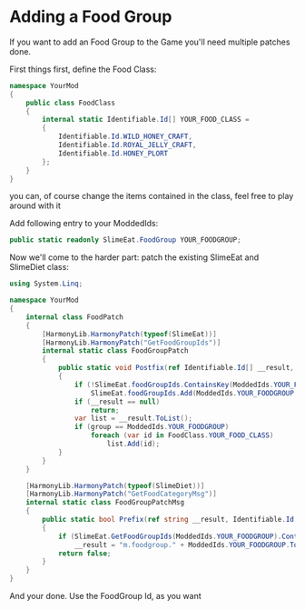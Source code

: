 # Adding a Food Group
If you want to add an Food Group to the Game you'll need multiple patches done.

First things first, define the Food Class:
```cs
namespace YourMod
{
    public class FoodClass
    {
        internal static Identifiable.Id[] YOUR_FOOD_CLASS =
        {
            Identifiable.Id.WILD_HONEY_CRAFT,
            Identifiable.Id.ROYAL_JELLY_CRAFT,
            Identifiable.Id.HONEY_PLORT
        };
    }
}
```
you can, of course change the items contained in the class, feel free to play around with it

Add following entry to your ModdedIds:
```cs title="ModdedIds" linenums="1"
public static readonly SlimeEat.FoodGroup YOUR_FOODGROUP;
```

Now we'll come to the harder part: patch the existing SlimeEat and SlimeDiet class:

```cs title="FoodPatch Class" linenums="1"
using System.Linq;

namespace YourMod
{
    internal class FoodPatch
    {
        [HarmonyLib.HarmonyPatch(typeof(SlimeEat))]
        [HarmonyLib.HarmonyPatch("GetFoodGroupIds")]
        internal static class FoodGroupPatch
        {
            public static void Postfix(ref Identifiable.Id[] __result, SlimeEat.FoodGroup group)
            {
                if (!SlimeEat.foodGroupIds.ContainsKey(ModdedIds.YOUR_FOODGROUP))
                    SlimeEat.foodGroupIds.Add(ModdedIds.YOUR_FOODGROUP, FoodClass.YOUR_FOOD_CLASS);
                if (__result == null)
                    return;
                var list = __result.ToList();
                if (group == ModdedIds.YOUR_FOODGROUP)
                    foreach (var id in FoodClass.YOUR_FOOD_CLASS)
                        list.Add(id);
            }
        }
    }

    [HarmonyLib.HarmonyPatch(typeof(SlimeDiet))]
    [HarmonyLib.HarmonyPatch("GetFoodCategoryMsg")]
    internal static class FoodGroupPatchMsg
    {
        public static bool Prefix(ref string __result, Identifiable.Id id)
        {
            if (SlimeEat.GetFoodGroupIds(ModdedIds.YOUR_FOODGROUP).Contains(id))
                __result = "m.foodgroup." + ModdedIds.YOUR_FOODGROUP.ToString().ToLower();
            return false;
        }
    }
}
```
And your done.
Use the FoodGroup Id, as you want
